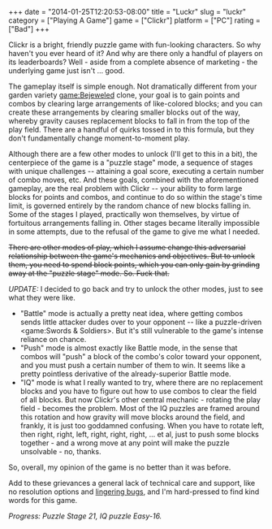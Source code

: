 +++
date = "2014-01-25T12:20:53-08:00"
title = "Luckr"
slug = "luckr"
category = ["Playing A Game"]
game = ["Clickr"]
platform = ["PC"]
rating = ["Bad"]
+++

Clickr is a bright, friendly puzzle game with fun-looking characters.  So why haven't you ever heard of it?  And why are there only a handful of players on its leaderboards?  Well - aside from a complete absence of marketing - the underlying game just isn't ... good.

The gameplay itself is simple enough.  Not dramatically different from your garden variety <game:Bejeweled> clone, your goal is to gain points and combos by clearing large arrangements of like-colored blocks; and you can create these arrangements by clearing smaller blocks out of the way, whereby gravity causes replacement blocks to fall in from the top of the play field.  There are a handful of quirks tossed in to this formula, but they don't fundamentally change moment-to-moment play.

Although there are a few other modes to unlock (I'll get to this in a bit), the centerpiece of the game is a "puzzle stage" mode, a sequence of stages with unique challenges -- attaining a goal score, executing a certain number of combo moves, etc.  And these goals, combined with the aforementioned gameplay, are the real problem with Clickr -- your ability to form large blocks for points and combos, and continue to do so within the stage's time limit, is governed entirely by the random chance of new blocks falling in.  Some of the stages I played, practically won themselves, by virtue of fortuitous arrangements falling in.  Other stages became literally impossible in some attempts, due to the refusal of the game to give me what I needed.

<s>There are other modes of play, which I assume change this adversarial relationship between the game's mechanics and objectives.  But to unlock them, you need to spend block points, which you can only gain by grinding away at the "puzzle stage" mode.  So.  Fuck that.</s>

<i>UPDATE:</i> I decided to go back and try to unlock the other modes, just to see what they were like.

* "Battle" mode is actually a pretty neat idea, where getting combos sends little attacker dudes over to your opponent -- like a puzzle-driven <game:Swords & Soldiers>.  But it's still vulnerable to the game's intense reliance on chance.
* "Push" mode is almost exactly like Battle mode, in the sense that combos will "push" a block of the combo's color toward your opponent, and you must push a certain number of them to win.  It seems like a pretty pointless derivative of the already-superior Battle mode.
* "IQ" mode is what I really wanted to try, where there are no replacement blocks and you have to figure out how to use combos to clear the field of all blocks.  But now Clickr's other central mechanic - rotating the play field - becomes the problem.  Most of the IQ puzzles are framed around this rotation and how gravity will move blocks around the field, and frankly, it is just too goddamned confusing.  When you have to rotate left, then right, right, left, right, right, right, ... et al, just to push some blocks together - and a wrong move at any point will make the puzzle unsolvable - no, thanks.

So, overall, my opinion of the game is no better than it was before.

Add to these grievances a general lack of technical care and support, like no resolution options and <a href="http://steamcommunity.com/app/45500/discussions/0/864951657936083185/">lingering bugs</a>, and I'm hard-pressed to find kind words for this game.

<i>Progress: Puzzle Stage 21, IQ puzzle Easy-16.</i>
